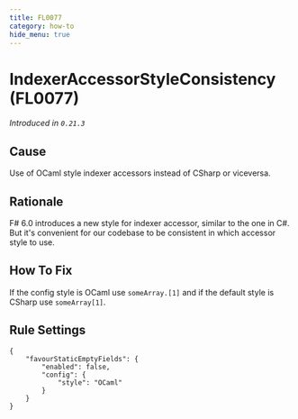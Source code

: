```yaml
---
title: FL0077
category: how-to
hide_menu: true
---
```


# IndexerAccessorStyleConsistency (FL0077)

*Introduced in `0.21.3`*

## Cause

Use of OCaml style indexer accessors instead of CSharp or viceversa.

## Rationale

F# 6.0 introduces a new style for indexer accessor, similar to the one in C#. But it's convenient for our codebase to be consistent in which accessor style to use.

## How To Fix

If the config style is OCaml use `someArray.[1]` and if the default style is CSharp use `someArray[1]`.

## Rule Settings

    {
        "favourStaticEmptyFields": { 
            "enabled": false,
            "config": {
                "style": "OCaml"
            }
        }
    }
